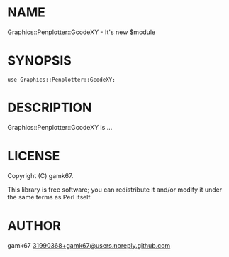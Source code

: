 
# NAME

Graphics::Penplotter::GcodeXY - It's new $module

# SYNOPSIS

    use Graphics::Penplotter::GcodeXY;

# DESCRIPTION

Graphics::Penplotter::GcodeXY is ...

# LICENSE

Copyright (C) gamk67.

This library is free software; you can redistribute it and/or modify
it under the same terms as Perl itself.

# AUTHOR

gamk67 <31990368+gamk67@users.noreply.github.com>
